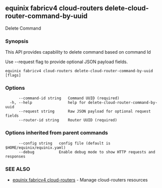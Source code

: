 ## equinix fabricv4 cloud-routers delete-cloud-router-command-by-uuid

Delete Command

### Synopsis

This API provides capability to delete command based on command Id

Use --request flag to provide optional JSON payload fields.

```
equinix fabricv4 cloud-routers delete-cloud-router-command-by-uuid [flags]
```

### Options

```
      --command-id string   Command UUID (required)
  -h, --help                help for delete-cloud-router-command-by-uuid
      --request string      Raw JSON payload for optional request fields
      --router-id string    Router UUID (required)
```

### Options inherited from parent commands

```
      --config string   config file (default is $HOME/equinix/equinix.yaml)
      --debug           Enable debug mode to show HTTP requests and responses
```

### SEE ALSO

* [equinix fabricv4 cloud-routers](equinix_fabricv4_cloud-routers.md)	 - Manage cloud-routers resources

